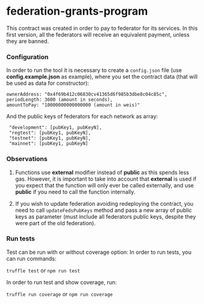 # federation-grants-program
This contract was created in order to pay to federator for its services. In this first version, all the federators will receive an equivalent payment, unless they are banned.

### Configuration
In order to run the tool it is necessary to create a `config.json` file (use **config.example.json** as example), where you set the contract data (that will be used as data for constructor): 

	ownerAddress: "0x4f69b412c06830cv41365d6f985b3dbe8c04c85c",
	periodLength: 3600 (amount in seconds),
	amountToPay: "10000000000000000 (amount in weis)" 

And the public keys of federators for each network as array:

	 "development": [pubKey1, pubKeyN],
	 "regtest": [pubKey1, pubKeyN],
	 "testnet": [pubKey1, pubKeyN],
	 "mainnet": [pubKey1, pubKeyN]

### Observations
1. Functions use **external** modifier instead of **public** as this spends less gas. However, it is important to take into account that **external** is used if you expect that the function will only ever be called externally, and use **public** if you need to call the function internally.

2. If you wish to update federation avoiding redeploying the contract, you need to call `updateFedsPubKeys` method and pass a new array of public keys as parameter (must include all federators public keys, despite they were part of the old federation).

### Run tests
Test can be run with or without coverage option:
In order to run tests, you can run commands:

`truffle test` or `npm run test`

In order to run test and show coverage, run:

`truffle run coverage` or `npm run coverage`